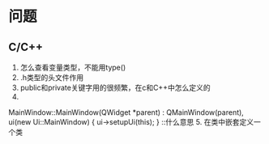# 问题

## C/C++
1. 怎么查看变量类型，不能用type()
2. .h类型的头文件作用
3. public和private关键字用的很频繁，在c和C++中怎么定义的
4. 
MainWindow::MainWindow(QWidget *parent) :
    QMainWindow(parent),
    ui(new Ui::MainWindow)
{
    ui->setupUi(this);
}
::什么意思
5. 在类中嵌套定义一个类